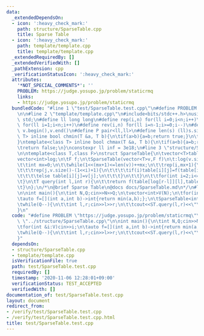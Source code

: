 ```yaml
---
data:
  _extendedDependsOn:
  - icon: ':heavy_check_mark:'
    path: structure/SparseTable.cpp
    title: Sparse Table
  - icon: ':heavy_check_mark:'
    path: template/template.cpp
    title: template/template.cpp
  _extendedRequiredBy: []
  _extendedVerifiedWith: []
  _pathExtension: cpp
  _verificationStatusIcon: ':heavy_check_mark:'
  attributes:
    '*NOT_SPECIAL_COMMENTS*': ''
    PROBLEM: https://judge.yosupo.jp/problem/staticrmq
    links:
    - https://judge.yosupo.jp/problem/staticrmq
  bundledCode: "#line 1 \"test/SparseTable.test.cpp\"\n#define PROBLEM \"https://judge.yosupo.jp/problem/staticrmq\"\
    \n\n#line 2 \"template/template.cpp\"\n#include<bits/stdc++.h>\nusing namespace\
    \ std;\n#define ll long long\n#define rep(i,n) for(ll i=0;i<n;i++)\n#define REP(i,n)\
    \ for(ll i=1;i<n;i++)\n#define rev(i,n) for(ll i=n-1;i>=0;i--)\n#define all(v)\
    \ v.begin(),v.end()\n#define P pair<ll,ll>\n#define len(s) (ll)s.size()\n \ntemplate<class\
    \ T> inline bool chmin(T &a, T b){\n\tif(a>b){a=b;return true;}\n\treturn false;\n\
    }\ntemplate<class T> inline bool chmax(T &a, T b){\n\tif(a<b){a=b;return true;}\n\
    \treturn false;\n}\nconstexpr ll inf = 3e18;\n#line 3 \"structure/SparseTable.cpp\"\
    \n\ntemplate<class T,class F>\nstruct SparseTable{\n\tvector<T>table[20];\n\t\
    vector<int>log;\n\tF f;\n\tSparseTable(vector<T>v,F f)\n\t:log(v.size()+1),f(f){\n\
    \t\tint mx=0;\n\t\twhile(1<<(mx+1)<=len(v))++mx;\n\t\trep(i,mx+1){\n\t\t\ttable[i].resize(len(v));\n\
    \t\t\trep(j,v.size()-(1<<i)+1){\n\t\t\t\tif(i)table[i][j]=f(table[i-1][j],table[i-1][j+(1<<(i-1))]);\n\
    \t\t\t\telse table[i][j]=v[j];\n\t\t\t}\n\t\t}\n\t\tfor(int i=2;i<=len(v);i++)log[i]=log[i>>1]+1;\n\
    \t}\n\tT query(int l,int r){\n\t\treturn f(table[log[r-l]][l],table[log[r-l]][r-(1<<log[r-l])]);\n\
    \t}\n};\n/*\n@brief Sparse Table\n@docs docs/SparseTable.md\n*/\n#line 4 \"test/SparseTable.test.cpp\"\
    \n\nint main(){\n\tint N,Q;cin>>N>>Q;\n\tvector<int>V(N);\n\tfor(int &i:V)cin>>i;\n\
    \tauto f=[](int a,int b)->int{return min(a,b);};\n\tSparseTable<int,decltype(f)>ST(V,f);\n\
    \twhile(Q--){\n\t\tint l,r;cin>>l>>r;\n\t\tcout<<ST.query(l,r)<<\"\\n\";\n\t}\n\
    }\n"
  code: "#define PROBLEM \"https://judge.yosupo.jp/problem/staticrmq\"\n\n#include\
    \ \"../structure/SparseTable.cpp\"\n\nint main(){\n\tint N,Q;cin>>N>>Q;\n\tvector<int>V(N);\n\
    \tfor(int &i:V)cin>>i;\n\tauto f=[](int a,int b)->int{return min(a,b);};\n\tSparseTable<int,decltype(f)>ST(V,f);\n\
    \twhile(Q--){\n\t\tint l,r;cin>>l>>r;\n\t\tcout<<ST.query(l,r)<<\"\\n\";\n\t}\n\
    }"
  dependsOn:
  - structure/SparseTable.cpp
  - template/template.cpp
  isVerificationFile: true
  path: test/SparseTable.test.cpp
  requiredBy: []
  timestamp: '2020-11-06 12:28:01+09:00'
  verificationStatus: TEST_ACCEPTED
  verifiedWith: []
documentation_of: test/SparseTable.test.cpp
layout: document
redirect_from:
- /verify/test/SparseTable.test.cpp
- /verify/test/SparseTable.test.cpp.html
title: test/SparseTable.test.cpp
---
```

